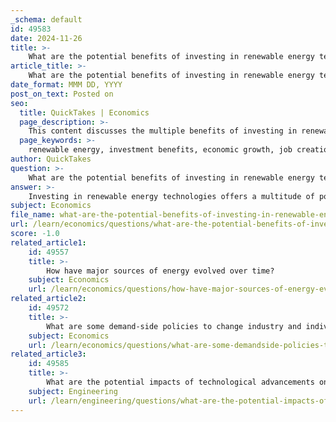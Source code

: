 ```yaml
---
_schema: default
id: 49583
date: 2024-11-26
title: >-
    What are the potential benefits of investing in renewable energy technologies?
article_title: >-
    What are the potential benefits of investing in renewable energy technologies?
date_format: MMM DD, YYYY
post_on_text: Posted on
seo:
  title: QuickTakes | Economics
  page_description: >-
    This content discusses the multiple benefits of investing in renewable energy technologies, including economic growth, job creation, energy independence, environmental sustainability, cost competitiveness, and social benefits.
  page_keywords: >-
    renewable energy, investment benefits, economic growth, job creation, energy independence, environmental benefits, greenhouse gas emissions, cost competitiveness, risk diversification, social health benefits, sustainable development
author: QuickTakes
question: >-
    What are the potential benefits of investing in renewable energy technologies?
answer: >-
    Investing in renewable energy technologies offers a multitude of potential benefits, both economically and environmentally. Here are some key advantages:\n\n1. **Economic Growth and Job Creation**: The renewable energy sector is labor-intensive compared to fossil fuel technologies, which are often mechanized and capital-intensive. This means that investments in renewable energy can lead to significant job creation across various fields, including manufacturing, project development, construction, operations, and maintenance. Reports indicate that around 24 million people are already employed in the renewable energy sector globally, highlighting its potential for further job growth.\n\n2. **Energy Independence**: By investing in domestic renewable energy sources such as wind, solar, and geothermal, countries can reduce their reliance on imported fossil fuels. This shift not only enhances energy security but also stabilizes energy prices and reduces vulnerability to geopolitical tensions.\n\n3. **Environmental Benefits**: Renewable energy sources significantly reduce greenhouse gas emissions, which are a major contributor to climate change. For instance, wind energy has a life-cycle CO2 emissions of only 0.02 to 0.04 pounds per kilowatt-hour (kWh), while solar energy ranges from 0.07 to 0.2 pounds per kWh. Transitioning to renewable energy can help mitigate the adverse effects of climate change and promote a healthier environment.\n\n4. **Cost Competitiveness**: The levelized cost of energy (LCOE) for renewable sources like wind and solar has become increasingly competitive with traditional fossil fuels. As technological advancements continue to lower production costs, renewable energy is becoming a more attractive investment option.\n\n5. **Diversification of Investment**: Investing in renewable energy funds allows for significant risk diversification due to the variety of companies and technologies involved. This can reduce the financial risks associated with investing in a single company or technology.\n\n6. **Social and Health Benefits**: The deployment of renewable energy technologies can lead to improved health outcomes by reducing air pollution associated with fossil fuel combustion. Additionally, renewable energy projects can enhance local communities by improving living standards and providing educational opportunities.\n\n7. **Sustainable Development**: Renewable energy investments align with sustainable development goals by promoting economic growth while minimizing environmental degradation. They can also help address socio-economic challenges, such as poverty and inequality, by providing access to clean energy in underserved areas.\n\nIn summary, investing in renewable energy technologies not only supports economic growth and job creation but also contributes to environmental sustainability and energy independence. As the world increasingly recognizes the importance of transitioning to cleaner energy sources, the potential benefits of such investments will continue to grow.
subject: Economics
file_name: what-are-the-potential-benefits-of-investing-in-renewable-energy-technologies.md
url: /learn/economics/questions/what-are-the-potential-benefits-of-investing-in-renewable-energy-technologies
score: -1.0
related_article1:
    id: 49557
    title: >-
        How have major sources of energy evolved over time?
    subject: Economics
    url: /learn/economics/questions/how-have-major-sources-of-energy-evolved-over-time
related_article2:
    id: 49572
    title: >-
        What are some demand-side policies to change industry and individual behavior?
    subject: Economics
    url: /learn/economics/questions/what-are-some-demandside-policies-to-change-industry-and-individual-behavior
related_article3:
    id: 49585
    title: >-
        What are the potential impacts of technological advancements on future energy solutions?
    subject: Engineering
    url: /learn/engineering/questions/what-are-the-potential-impacts-of-technological-advancements-on-future-energy-solutions
---
```


&nbsp;